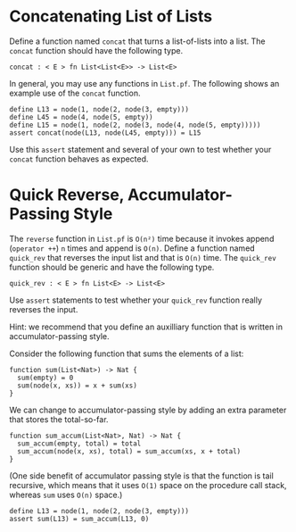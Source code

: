 # Concatenating List of Lists

Define a function named `concat` that turns a list-of-lists into a
list. The `concat` function should have the following type.

```
concat : < E > fn List<List<E>> -> List<E>
```

In general, you may use any functions in `List.pf`.
The following shows an example use of the `concat` function.

```
define L13 = node(1, node(2, node(3, empty)))
define L45 = node(4, node(5, empty))
define L15 = node(1, node(2, node(3, node(4, node(5, empty)))))
assert concat(node(L13, node(L45, empty))) = L15
```

Use this `assert` statement and several of your own to test whether
your `concat` function behaves as expected.


# Quick Reverse, Accumulator-Passing Style

The `reverse` function in `List.pf` is `O(n²)` time because it invokes
append (`operator ++`) `n` times and append is `O(n)`. Define a
function named `quick_rev` that reverses the input list and that is
`O(n)` time. The `quick_rev` function should be generic and have the
following type.

```
quick_rev : < E > fn List<E> -> List<E>
```

Use `assert` statements to test whether your `quick_rev` function
really reverses the input.

Hint: we recommend that you define an auxilliary function that is
written in accumulator-passing style.

Consider the following function that sums the elements of a list:

```{.deduce #sum_list}
function sum(List<Nat>) -> Nat {
  sum(empty) = 0
  sum(node(x, xs)) = x + sum(xs)
}
```

We can change to accumulator-passing style by adding an extra
parameter that stores the total-so-far.

```{.deduce #sum_accum}
function sum_accum(List<Nat>, Nat) -> Nat {
  sum_accum(empty, total) = total
  sum_accum(node(x, xs), total) = sum_accum(xs, x + total)
}
```

(One side benefit of accumulator passing style is that the function is
tail recursive, which means that it uses `O(1)` space on the procedure
call stack, whereas `sum` uses `O(n)` space.)

```{.deduce #sum_accum_test}
define L13 = node(1, node(2, node(3, empty)))
assert sum(L13) = sum_accum(L13, 0)
```





<!--
```{.deduce file=LabDeduceProg.pf}
import List
import Nat

<<sum_list>>
<<sum_accum>>
<<sum_accum_test>>

```
-->
